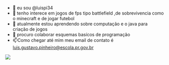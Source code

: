 - 👋 eu sou @luispi34 
- 👀 tenho interece em jogos de fps tipo battlefield ,de sobrevivencia como o minecraft e de jogar futebol
- 🌱  atualmente estou aprendendo sobre computação e o java para criação de jogos
- 💞️ procuro colaborar esquemas basícos de programação
- 📫Como chegar até mim meu email de contato é luis.gustavo.pinheiro@escola.pr.gov.br

<!---
luispi34/luispi34 is a ✨ special ✨ repository because its `README.md` (this file) appears on your GitHub profile.
You can click the Preview link to take a look at your changes.
--->
![](https://gifs.eco.br/wp-content/uploads/2022/08/gifs-do-jogador-cristiano-ronaldo-2.gif)

